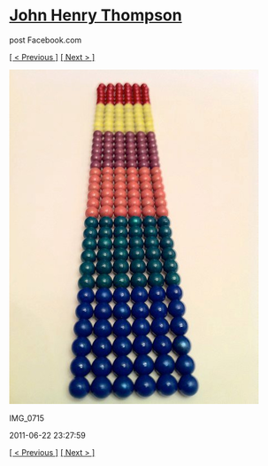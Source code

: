 # [John Henry Thompson](../README.md)
post Facebook.com

[[ < Previous ]](2011-06-22-7.md) [[ Next > ]](2011-06-21-1.md)

[![](../media/2011-06-22/Magnetic-Balls-IMG_0715.jpg)](../README.md)

IMG_0715

2011-06-22 23:27:59

[[ < Previous ]](2011-06-22-7.md) [[ Next > ]](2011-06-21-1.md)